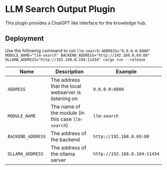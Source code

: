 # LLM Search Output Plugin
This plugin provides a ChatGPT like interface for the knowledge hub.

## Deployment
Use the following command to run `llm-search`:
`ADDRESS="0.0.0.0:8080" MODULE_NAME="llm-search" BACKEND_ADDRESS="http://192.168.0.69:80" OLLAMA_ADDRESS="http://192.168.0.104:11434" cargo run --release`

| Name | Description | Example |
| - | - | - |
| `ADDRESS` | The address that the local webserver is listening on | `0.0.0.0:8080` | 
| `MODULE_NAME` | The name of the module (in this case `llm-search`) | `llm-search` |
| `BACKEND_ADDRESS` | The address of the backend | `http://192.168.0.69:80` | 
| `OLLAMA_ADDRESS` | The address of the ollama server | `http://192.168.0.104:11434` | 